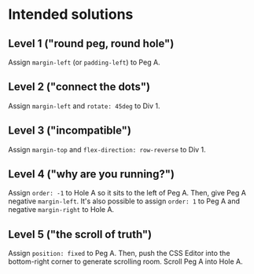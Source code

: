 # Intended solutions

## Level 1 ("round peg, round hole")

Assign `margin-left` (or `padding-left`) to Peg A.

## Level 2 ("connect the dots")

Assign `margin-left` and `rotate: 45deg` to Div 1.

## Level 3 ("incompatible")

Assign `margin-top` and `flex-direction: row-reverse` to Div 1.

## Level 4 ("why are you running?")

Assign `order: -1` to Hole A so it sits to the left of Peg A. Then, give Peg A negative `margin-left`. It's also possible to assign `order: 1` to Peg A and negative `margin-right` to Hole A.

## Level 5 ("the scroll of truth")

Assign `position: fixed` to Peg A. Then, push the CSS Editor into the bottom-right corner to generate scrolling room. Scroll Peg A into Hole A.
